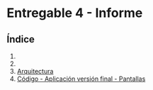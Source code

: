 # Entregable 4 - Informe
## Índice
1. []()
2. []()
3. [Arquitectura](3-arquitectura.md)
4. [Código - Aplicación versión final - Pantallas](4-aplicacion.md)
